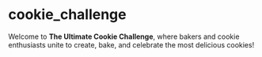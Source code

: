 # cookie_challenge
Welcome to **The Ultimate Cookie Challenge**, where bakers and cookie enthusiasts unite to create, bake, and celebrate the most delicious cookies! 
